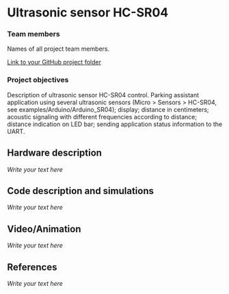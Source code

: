 # Ultrasonic sensor HC-SR04

### Team members

Names of all project team members.

[Link to your GitHub project folder](http://github.com/xxx)

### Project objectives

Description of ultrasonic sensor HC-SR04 control. Parking assistant application using several ultrasonic sensors (Micro > Sensors > HC-SR04, see examples/Arduino/Arduino_SR04); display; distance in centimeters; acoustic signaling with different frequencies according to distance; distance indication on LED bar; sending application status information to the UART.


## Hardware description

*Write your text here*


## Code description and simulations

*Write your text here*


## Video/Animation

*Write your text here*


## References

*Write your text here*

